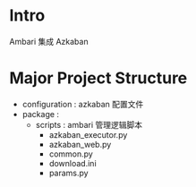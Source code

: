 # Intro
Ambari 集成 Azkaban

# Major Project Structure
- configuration : azkaban 配置文件
- package : 
  - scripts :  ambari 管理逻辑脚本
    - azkaban_executor.py  
    - azkaban_web.py
    - common.py
    - download.ini
    - params.py
